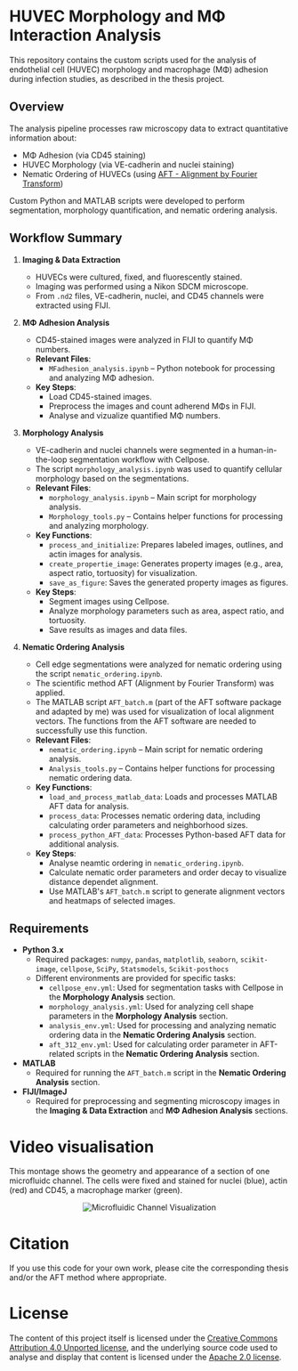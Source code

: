 # HUVEC Morphology and MΦ Interaction Analysis
This repository contains the custom scripts used for the analysis of endothelial cell (HUVEC) morphology and macrophage (MΦ) adhesion during infection studies, as described in the thesis project.

## Overview
The analysis pipeline processes raw microscopy data to extract quantitative information about:
- MΦ Adhesion (via CD45 staining)
- HUVEC Morphology (via VE-cadherin and nuclei staining)
- Nematic Ordering of HUVECs (using [AFT - Alignment by Fourier Transform](https://github.com/OakesLab/AFT-Alignment_by_Fourier_Transform))
  
Custom Python and MATLAB scripts were developed to perform segmentation, morphology quantification, and nematic ordering analysis.

## Workflow Summary

1. **Imaging & Data Extraction**  
   - HUVECs were cultured, fixed, and fluorescently stained.
   - Imaging was performed using a Nikon SDCM microscope.
   - From `.nd2` files, VE-cadherin, nuclei, and CD45 channels were extracted using FIJI.

2. **MΦ Adhesion Analysis**  
   - CD45-stained images were analyzed in FIJI to quantify MΦ numbers.
   - **Relevant Files**:
     - `MFadhesion_analysis.ipynb` – Python notebook for processing and analyzing MΦ adhesion.
   - **Key Steps**:
     - Load CD45-stained images.
     - Preprocess the images and count adherend MΦs in FIJI.
     - Analyse and vizualize quantified MΦ numbers.

3. **Morphology Analysis**  
   - VE-cadherin and nuclei channels were segmented in a human-in-the-loop segmentation workflow with Cellpose.
   - The script `morphology_analysis.ipynb` was used to quantify cellular morphology based on the segmentations.
   - **Relevant Files**:
     - `morphology_analysis.ipynb` – Main script for morphology analysis.
     - `Morphology_tools.py` – Contains helper functions for processing and analyzing morphology.
   - **Key Functions**:
     - `process_and_initialize`: Prepares labeled images, outlines, and actin images for analysis.
     - `create_propertie_image`: Generates property images (e.g., area, aspect ratio, tortuosity) for visualization.
     - `save_as_figure`: Saves the generated property images as figures.
   - **Key Steps**:
     - Segment images using Cellpose.
     - Analyze morphology parameters such as area, aspect ratio, and tortuosity.
     - Save results as images and data files.

4. **Nematic Ordering Analysis**  
   - Cell edge segmentations were analyzed for nematic ordering using the script `nematic_ordering.ipynb`.
   - The scientific method AFT (Alignment by Fourier Transform) was applied.
   - The MATLAB script `AFT_batch.m` (part of the AFT software package and adapted by me) was used for visualization of local alignment vectors. The functions from the AFT software are needed to successfully use this function.
   - **Relevant Files**:
     - `nematic_ordering.ipynb` – Main script for nematic ordering analysis.
     - `Analysis_tools.py` – Contains helper functions for processing nematic ordering data.
   - **Key Functions**:
     - `load_and_process_matlab_data`: Loads and processes MATLAB AFT data for analysis.
     - `process_data`: Processes nematic ordering data, including calculating order parameters and neighborhood sizes.
     - `process_python_AFT_data`: Processes Python-based AFT data for additional analysis.
   - **Key Steps**:
     - Analyse neamtic ordering in `nematic_ordering.ipynb`.
     - Calculate nematic order parameters and order decay to visualize distance dependet alignment.
     - Use MATLAB's `AFT_batch.m` script to generate alignment vectors and heatmaps of selected images.

## Requirements

- **Python 3.x**  
  - Required packages: `numpy`, `pandas`, `matplotlib`, `seaborn`, `scikit-image`, `cellpose`, `SciPy`, `Statsmodels`, `Scikit-posthocs`
  - Different environments are provided for specific tasks:
    - `cellpose_env.yml`: Used for segmentation tasks with Cellpose in the **Morphology Analysis** section.
    - `morphology_analysis.yml`: Used for analyzing cell shape parameters in the **Morphology Analysis** section.
    - `analysis_env.yml`: Used for processing and analyzing nematic ordering data in the **Nematic Ordering Analysis** section.
    - `aft_312_env.yml`: Used for calculating order parameter in AFT-related scripts in the **Nematic Ordering Analysis** section.
- **MATLAB**  
  - Required for running the `AFT_batch.m` script in the **Nematic Ordering Analysis** section.
- **FIJI/ImageJ**  
  - Required for preprocessing and segmenting microscopy images in the **Imaging & Data Extraction** and **MΦ Adhesion Analysis** sections.

# Video visualisation
This montage shows the geometry and appearance of a section of one microfluidc channel. The cells were fixed and stained for nuclei (blue), actin (red) and CD45, a macrophage marker (green).

<div style="text-align: center;">
  <img src="images/20250312_Chip19_3D_channel10_1_maxres.gif" alt="Microfluidic Channel Visualization">
</div>

# Citation

If you use this code for your own work, please cite the corresponding thesis and/or the AFT method where appropriate.

# License
The content of this project itself is licensed under the [Creative Commons Attribution 4.0 Unported license](https://creativecommons.org/licenses/by/4.0/deed.en), and the underlying source code used to analyse and display that content is licensed under the [Apache 2.0 license](https://www.apache.org/licenses/LICENSE-2.0).
